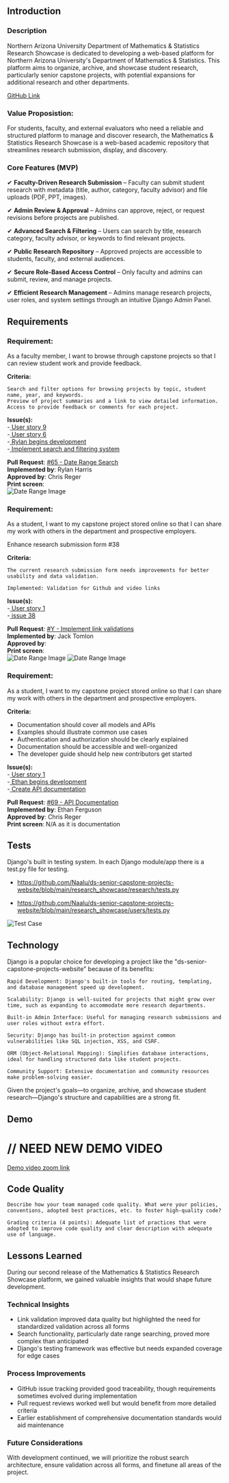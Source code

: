## Introduction

### Description
Northern Arizona University Department of Mathematics & Statistics Research Showcase is dedicated to developing a web-based platform for Northern Arizona University's Department of Mathematics & Statistics. This platform aims to organize, archive, and showcase student research, particularly senior capstone projects, with potential expansions for additional research and other departments.

[GitHub Link](https://github.com/Naalu/ds-senior-capstone-projects-website)

### Value Proposistion: 
For students, faculty, and external evaluators who need a reliable and structured platform to manage and discover research, the Mathematics & Statistics Research Showcase is a web-based academic repository that streamlines research submission, display, and discovery.

### Core Features (MVP)
✔ **Faculty-Driven Research Submission** – Faculty can submit student research with metadata (title, author, category, faculty advisor) and file uploads (PDF, PPT, images).

✔ **Admin Review & Approval** – Admins can approve, reject, or request revisions before projects are published.

✔ **Advanced Search & Filtering** – Users can search by title, research category, faculty advisor, or keywords to find relevant projects.

✔ **Public Research Repository** – Approved projects are accessible to students, faculty, and external audiences.

✔ **Secure Role-Based Access Control** – Only faculty and admins can submit, review, and manage projects.

✔ **Efficient Research Management** – Admins manage research projects, user roles, and system settings through an intuitive Django Admin Panel.

## Requirements

### Requirement:
As a faculty member, I want to browse through capstone projects so that I can review student work and provide feedback.

**Criteria:**

    Search and filter options for browsing projects by topic, student name, year, and keywords.
    Preview of project summaries and a link to view detailed information.
    Access to provide feedback or comments for each project.

**Issue(s):**  
 -[ User story 9 ](https://github.com/Naalu/ds-senior-capstone-projects-website/issues/23)   
 -[ User story 6 ](https://github.com/Naalu/ds-senior-capstone-projects-website/issues/20)    
 -[ Rylan begins development ](https://github.com/Naalu/ds-senior-capstone-projects-website/issues/4)  
 -[ Implement search and filtering system ](https://github.com/Naalu/ds-senior-capstone-projects-website/issues/40)  

**Pull Request**: [#65 - Date Range Search](https://github.com/Naalu/ds-senior-capstone-projects-website/pull/65)    
**Implemented by**: Rylan Harris  
**Approved by**:  Chris Reger  
**Print screen**:  
![Date Range Image](images/date-range.png)  

### Requirement:
As a student, I want to my capstone project stored online so that I can share my work with others in the department and prospective employers.

Enhance research submission form #38

**Criteria:**  

    The current research submission form needs improvements for better usability and data validation.  

    Implemented: Validation for Github and video links

**Issue(s):**  
 -[ User story 1 ](https://github.com/Naalu/ds-senior-capstone-projects-website/issues/15)  
-[ issue 38 ](https://github.com/Naalu/ds-senior-capstone-projects-website/issues/38)

**Pull Request**: [#Y - Implement link validations](https://github.com/Naalu/ds-senior-capstone-projects-website/pull/67)    
**Implemented by**: Jack Tomlon  
**Approved by**:  
**Print screen**:  
![Date Range Image](images/Enter_valid_link_error.png)
![Date Range Image](images/Video_Link_Error.png)

### Requirement:
As a student, I want to my capstone project stored online so that I can share my work with others in the department and prospective employers.

**Criteria:**
- Documentation should cover all models and APIs
- Examples should illustrate common use cases
- Authentication and authorization should be clearly explained
- Documentation should be accessible and well-organized
- The developer guide should help new contributors get started

**Issue(s):**  
 -[ User story 1 ](https://github.com/Naalu/ds-senior-capstone-projects-website/issues/15)   
 -[ Ethan begins development ](hhttps://github.com/Naalu/ds-senior-capstone-projects-website/issues/7)  
 -[ Create API documentation ](https://github.com/Naalu/ds-senior-capstone-projects-website/issues/47)  

**Pull Request**: [#69 - API Documentation](https://github.com/Naalu/ds-senior-capstone-projects-website/pull/69)    
**Implemented by**: Ethan Ferguson  
**Approved by**:  Chris Reger  
**Print screen**: N/A as it is documentation


## Tests

Django's built in testing system. In each Django module/app there is a test.py file for testing.

- https://github.com/Naalu/ds-senior-capstone-projects-website/blob/main/research_showcase/research/tests.py 

- https://github.com/Naalu/ds-senior-capstone-projects-website/blob/main/research_showcase/users/tests.py  

![Test Case](images/python_test_example.png)  

## Technology

Django is a popular choice for developing a project like the "ds-senior-capstone-projects-website" because of its benefits:

    Rapid Development: Django's built-in tools for routing, templating, and database management speed up development.

    Scalability: Django is well-suited for projects that might grow over time, such as expanding to accommodate more research departments.

    Built-in Admin Interface: Useful for managing research submissions and user roles without extra effort.

    Security: Django has built-in protection against common vulnerabilities like SQL injection, XSS, and CSRF.

    ORM (Object-Relational Mapping): Simplifies database interactions, ideal for handling structured data like student projects.

    Community Support: Extensive documentation and community resources make problem-solving easier.

Given the project's goals—to organize, archive, and showcase student research—Django's structure and capabilities are a strong fit.

## Demo

# // NEED NEW DEMO VIDEO

[Demo video zoom link]() 

## Code Quality

    Describe how your team managed code quality. What were your policies, conventions, adopted best practices, etc. to foster high-quality code?  

    Grading criteria (4 points): Adequate list of practices that were adopted to improve code quality and clear description with adequate use of language.

## Lessons Learned

During our second release of the Mathematics & Statistics Research Showcase platform, we gained valuable insights that would shape future development.
    
### Technical Insights 

- Link validation improved data quality but highlighted the need for standardized validation across all forms
- Search functionality, particularly date range searching, proved more complex than anticipated
- Django's testing framework was effective but needs expanded coverage for edge cases

### Process Improvements

- GitHub issue tracking provided good traceability, though requirements sometimes evolved during implementation
- Pull request reviews worked well but would benefit from more detailed criteria
- Earlier establishment of comprehensive documentation standards would aid maintenance

### Future Considerations
With development continued, we will  prioritize the robust search architecture, ensure validation across all forms, and finetune all areas of the project.


